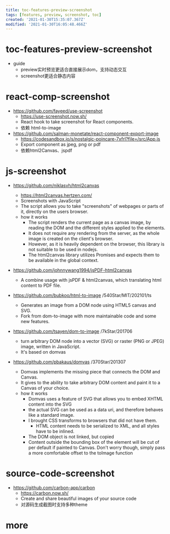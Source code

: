 ```yaml
---
title: toc-features-preview-screenshot
tags: [features, preview, screenshot, toc]
created: '2021-01-30T15:35:07.367Z'
modified: '2021-01-30T16:05:48.466Z'
---
```


# toc-features-preview-screenshot

- guide
  - preview实时预览更适合直接展示dom，支持动态交互
  - screenshot更适合静态内容

# react-comp-screenshot

- https://github.com/fayeed/use-screenshot
  - https://use-screenshot.now.sh/
  - React hook to take screenshot for React components.
  - 依赖 html-to-image
- https://github.com/salman-monetate/react-component-export-image
  - https://codesandbox.io/s/nostalgic-poincare-7xfrl?file=/src/App.js
  - Export component as jpeg, png or pdf
  - 依赖html2Canvas、jspdf

# js-screenshot

- https://github.com/niklasvh/html2canvas
  - https://html2canvas.hertzen.com/
  - Screenshots with JavaScript
  - The script allows you to take "screenshots" of webpages or parts of it, directly on the users browser.
  - how it works
    - The script renders the current page as a canvas image, by reading the DOM and the different styles applied to the elements.
    - It does not require any rendering from the server, as the whole image is created on the client's browser. 
    - However, as it is heavily dependent on the browser, this library is not suitable to be used in nodejs.
    - The html2canvas library utilizes Promises and expects them to be available in the global context. 
- https://github.com/johnnywang1994/jsPDF-html2canvas
  - A combine usage with jsPDF & html2canvas, which translating html content to PDF file.

- https://github.com/bubkoo/html-to-image /540Star/MIT/202101/ts
  - Generates an image from a DOM node using HTML5 canvas and SVG.
  - Fork from dom-to-image with more maintainable code and some new features.

- https://github.com/tsayen/dom-to-image /7kStar/201706
  - turn arbitrary DOM node into a vector (SVG) or raster (PNG or JPEG) image, written in JavaScript.
  - It's based on domvas
- https://github.com/pbakaus/domvas /370Star/201307
  - Domvas implements the missing piece that connects the DOM and Canvas.
  - It gives to the ability to take arbitrary DOM content and paint it to a Canvas of your choice.
  - how it works
    - Domvas uses a feature of SVG that allows you to embed XHTML content into the SVG 
    - the actual SVG can be used as a data uri, and therefore behaves like a standard image.
    - I brought CSS transforms to browsers that did not have them.
      - HTML content needs to be serialized to XML, and all styles have to be inlined.
    - The DOM object is not linked, but copied 
    - Content outside the bounding box of the element will be cut of per default if painted to Canvas. Don't worry though, simply pass a more comfortable offset to the toImage function 

# source-code-screenshot

- https://github.com/carbon-app/carbon
  - https://carbon.now.sh/
  - Create and share beautiful images of your source code
  - 对源码生成截图时支持多种theme

# more
